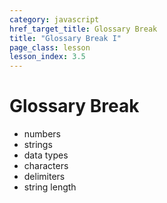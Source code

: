 ```yaml
---
category: javascript
href_target_title: Glossary Break
title: "Glossary Break I"
page_class: lesson
lesson_index: 3.5
---
```


# Glossary Break

* numbers
* strings
* data types
* characters
* delimiters
* string length
